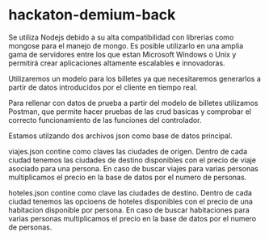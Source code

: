 # hackaton-demium-back

Se utiliza Nodejs debido a su alta compatibilidad con librerias como mongose para el manejo de mongo. Es posible utilizarlo en una amplia gama de servidores entre los que estan Microsoft Windows o Unix y permitirá crear aplicaciones altamente escalables e innovadoras.

Utilizaremos un modelo para los billetes ya que necesitaremos generarlos a partir de datos introducidos por el cliente en tiempo real.

Para rellenar con datos de prueba a partir del modelo de billetes utilizamos Postman, que permite hacer pruebas de las crud basicas y comprobar el correcto funcionamiento de las funciones del controlador.

Estamos utilzando dos archivos json como base de datos principal.

viajes.json contine como claves las ciudades de origen. Dentro de cada ciudad tenemos las ciudades de destino disponibles con el precio de viaje asociado para una persona. En caso de buscar viajes para varias personas multiplicamos el precio en la base de datos por el numero de personas.

hoteles.json contine como clave las ciudades de destino. Dentro de cada ciudad tenemos las opcioens de hoteles disponibles con el precio de una habitacion disponible por persona. En caso de buscar habitaciones para varias personas multiplicamos el precio en la base de datos por el numero de personas.

